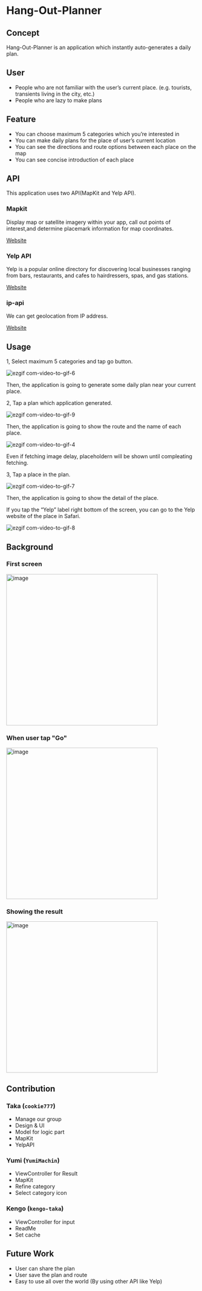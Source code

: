 # Hang-Out-Planner

## Concept
Hang-Out-Planner is an application which instantly auto-generates a daily plan.

## User
- People who are not familiar with the user’s current place.                                  (e.g. tourists, transients living in the city, etc.)
- People who are lazy to make plans

## Feature
- You can choose maximum 5 categories which you’re interested in
- You can make daily plans for the place of user’s current location
- You can see the directions and route options between each place on the map 
- You can see concise introduction of each place


## API
This application uses two API(MapKit and Yelp API).
### Mapkit
Display map or satellite imagery within your app, call out points of interest,and determine placemark information for map coordinates.

[Website](https://developer.apple.com/documentation/mapkit/)



### Yelp API
Yelp is a popular online directory for discovering local businesses ranging from bars, restaurants, and cafes to hairdressers, spas, and gas stations.

[Website](https://www.yelp.com/developers)


### ip-api
We can get geolocation from IP address.

[Website](https://ip-api.com)

## Usage
1, Select maximum 5 categories and tap go button.


![ezgif com-video-to-gif-6](https://user-images.githubusercontent.com/60034714/106438984-0c24a980-642c-11eb-8ba1-49d6363e6039.gif)


Then, the application is going to generate some daily plan near your current place.

2, Tap a plan which application generated.

![ezgif com-video-to-gif-9](https://user-images.githubusercontent.com/60034714/106439831-ffed1c00-642c-11eb-9a4c-2a44593f67ea.gif)


Then, the application is going to show the route and the name of each place.


![ezgif com-video-to-gif-4](https://user-images.githubusercontent.com/60034714/106427560-76355280-641c-11eb-80b3-87fab3348385.gif)

Even if fetching image delay, placeholdern will be shown until compleating fetching.

3, Tap a place in the plan.


![ezgif com-video-to-gif-7](https://user-images.githubusercontent.com/60034714/106438820-d7185700-642b-11eb-82b9-618068631092.gif)



Then, the application is going to show the detail of the place.

If you tap the “Yelp” label right bottom of the screen, you can go to the Yelp website of the place in Safari.



![ezgif com-video-to-gif-8](https://user-images.githubusercontent.com/60034714/106438832-dbdd0b00-642b-11eb-97fc-580f61ce7780.gif)



## Background

### First screen
<img width="400" alt="image" src="https://user-images.githubusercontent.com/60034714/106431532-41c49500-6422-11eb-97ee-cb1d41399813.png">

### When user tap "Go"
<img width="400" alt="image" src="https://user-images.githubusercontent.com/60034714/106431544-4721df80-6422-11eb-8ce1-e4e07293e9f3.png">

### Showing the result
<img width="400" alt="image" src="https://user-images.githubusercontent.com/60034714/106431561-4d17c080-6422-11eb-87c7-0b2e5c722414.png">


## Contribution

### Taka (`cookie777`)
- Manage our group  
- Design & UI
- Model for logic part 
- MapKit
- YelpAPI

### Yumi (`YumiMachin`)
- ViewController for Result
- MapKit
- Refine category
- Select category icon


### Kengo (`kengo-taka`)
- ViewController for input
- ReadMe
- Set cache


## Future Work
- User can share the plan 
- User save the plan and route
- Easy to use all over the world (By using other API like Yelp)
